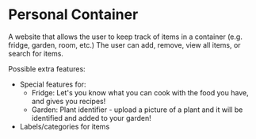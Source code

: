 # Personal Container
A website that allows the user to keep track of items in a container (e.g. fridge, garden, room, etc.)
The user can add, remove, view all items, or search for items.

Possible extra features:
* Special features for:
  - Fridge: Let's you know what you can cook with the food you have, and gives you recipes!
  - Garden: Plant identifier - upload a picture of a plant and it will be identified and added to your garden!
* Labels/categories for items
